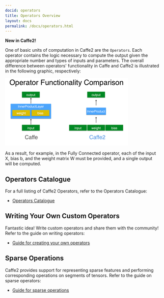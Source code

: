 ```yaml
---
docid: operators
title: Operators Overview
layout: docs
permalink: /docs/operators.html
---
```


**New in Caffe2!**

One of basic units of computation in Caffe2 are the `Operators`. Each operator contains the logic necessary to compute the output given the appropriate number and types of inputs and parameters. The overall difference between operators' functionality in Caffe and Caffe2 is illustrated in the following graphic, respectively:

![operators comparison](../static/images/operators-comparison.png)

As a result, for example, in the Fully Connected operator, each of the input X, bias b, and the weight matrix W must be provided, and a single output will be computed.

## Operators Catalogue

For a full listing of Caffe2 Operators, refer to the Operators Catalogue:

* [Operators Catalogue](operators-catalogue.html)

## Writing Your Own Custom Operators

Fantastic idea! Write custom operators and share them with the community! Refer to the guide on writing operators:

* [Guide for creating your own operators](custom-operators.html)

## Sparse Operations

Caffe2 provides support for representing sparse features and performing corresponding operations on segments of tensors. Refer to the guide on sparse operators:

* [Guide for sparse operations](sparse-operations.html)
